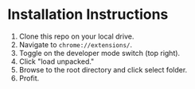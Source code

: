 # Installation Instructions

1. Clone this repo on your local drive.
1. Navigate to `chrome://extensions/`.
1. Toggle on the developer mode switch (top right).
1. Click "load unpacked."
1. Browse to the root directory and click select folder.
1. Profit.